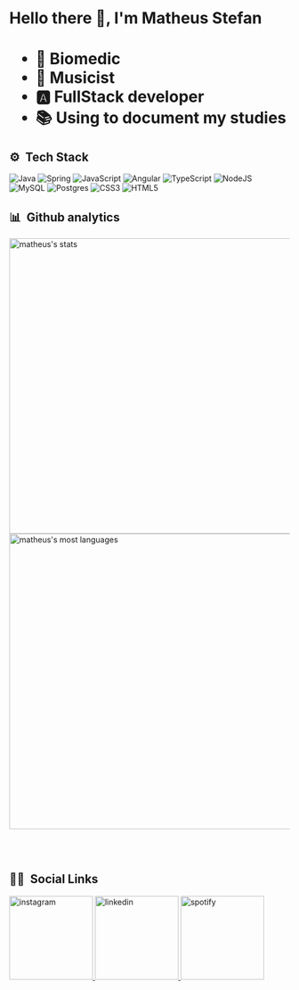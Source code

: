 <div>
  <h1 align="left">Hello there 👋, I'm Matheus Stefan<h1/>
  <div align="left">
    <ul>
      <li> 🔬 Biomedic</li>
      <li> 🎼 Musicist</li>
      <li> 🅰️ FullStack developer</li>
      <li> 📚 Using to document my studies</li>
    </ul>
   </div>
 </div>
  




  
## ⚙️ &nbsp;Tech Stack
![Java](https://img.shields.io/badge/java-%23ED8B00.svg?style=for-the-badge&logo=java&logoColor=white)
![Spring](https://img.shields.io/badge/spring-%236DB33F.svg?style=for-the-badge&logo=spring&logoColor=white)
![JavaScript](https://img.shields.io/badge/javascript-%23323330.svg?style=for-the-badge&logo=javascript&logoColor=%23F7DF1E)
![Angular](https://img.shields.io/badge/angular-%23DD0031.svg?style=for-the-badge&logo=angular&logoColor=white)
![TypeScript](https://img.shields.io/badge/typescript-%23007ACC.svg?style=for-the-badge&logo=typescript&logoColor=white)
![NodeJS](https://img.shields.io/badge/node.js-6DA55F?style=for-the-badge&logo=node.js&logoColor=white)
![MySQL](https://img.shields.io/badge/mysql-%2300f.svg?style=for-the-badge&logo=mysql&logoColor=white)
![Postgres](https://img.shields.io/badge/postgres-%23316192.svg?style=for-the-badge&logo=postgresql&logoColor=white)
![CSS3](https://img.shields.io/badge/css3-%231572B6.svg?style=for-the-badge&logo=css3&logoColor=white)
![HTML5](https://img.shields.io/badge/html5-%23E34F26.svg?style=for-the-badge&logo=html5&logoColor=white)

## 📊 &nbsp;Github analytics
<img width="530em" src="https://github-readme-stats.vercel.app/api?username=matheusstefan&show_icons=true&theme=vision-friendly-dark" alt="matheus's stats"/>
<img width="530em" src="https://github-readme-stats.vercel.app/api/top-langs/?username=matheusstefan&layout=compact&theme=vision-friendly-dark" alt="matheus's most languages"/>

<br><br>

## 👦🏻 &nbsp;Social Links
<p>
<a href="https://instagram.com/matheus_stefan" target="_blank">
  <img width="150em"src="https://img.shields.io/badge/matheusstefan-%23E4405F.svg?style=flat&logo=Instagram&logoColor=white" alt="instagram"/>
</a>
<a href="https://www.linkedin.com/in/matheus-stefan-rocco" target="_blank">
  <img width="150em"src="https://img.shields.io/badge/matheusstefan-%230077B5.svg?style=for-the-badge&logo=linkedin&logoColor=white" alt="linkedin"/>
</a>
<a href="https://open.spotify.com/artist/01nhiJDD1jA4Bu3VDTlPVN?si=YQe2ABTsQnaulkisqfIwYA" target="_blank">
  <img width="150em"src="https://img.shields.io/badge/matheusstefan-1ED760?style=for-the-badge&logo=spotify&logoColor=white" alt="spotify"/>
</a>
</p>
